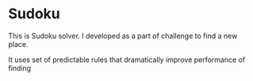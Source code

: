 Sudoku
======

This is Sudoku solver. I developed as a part of challenge to find a new place.

It uses set of predictable rules that dramatically improve performance of finding
